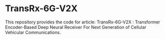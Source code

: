 # TransRx-6G-V2X
This repository provides the code for article: TransRx-6G-V2X : Transformer Encoder-Based Deep Neural Receiver For Next Generation of Cellular Vehicular Communications. 
